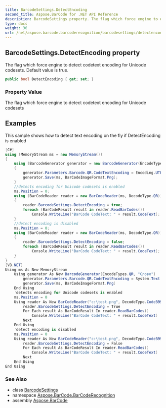 ```yaml
---
title: BarcodeSettings.DetectEncoding
second_title: Aspose.BarCode for .NET API Reference
description: BarcodeSettings property. The flag which force engine to detect codetext encoding for Unicode codesets. Default value is true
type: docs
weight: 30
url: /net/aspose.barcode.barcoderecognition/barcodesettings/detectencoding/
---
```

## BarcodeSettings.DetectEncoding property

The flag which force engine to detect codetext encoding for Unicode codesets. Default value is true.

```csharp
public bool DetectEncoding { get; set; }
```

### Property Value

The flag which force engine to detect codetext encoding for Unicode codesets

## Examples

This sample shows how to detect text encoding on the fly if DetectEncoding is enabled

```csharp
[C#]
using (MemoryStream ms = new MemoryStream())
{
    using (BarcodeGenerator generator = new BarcodeGenerator(EncodeTypes.QR, "Слово"))
    {
        generator.Parameters.Barcode.QR.CodeTextEncoding = Encoding.UTF8;
        generator.Save(ms, BarCodeImageFormat.Png);
    }
    //detects encoding for Unicode codesets is enabled
    ms.Position = 0;
    using (BarCodeReader reader = new BarCodeReader(ms, DecodeType.QR))
    {
        reader.BarcodeSettings.DetectEncoding = true;
        foreach (BarCodeResult result in reader.ReadBarCodes())
            Console.WriteLine("BarCode CodeText: " + result.CodeText);
    }
    //detect encoding is disabled
    ms.Position = 0;
    using (BarCodeReader reader = new BarCodeReader(ms, DecodeType.QR))
    {
        reader.BarcodeSettings.DetectEncoding = false;
        foreach (BarCodeResult result in reader.ReadBarCodes())
            Console.WriteLine("BarCode CodeText: " + result.CodeText);
    }
}
[VB.NET]
Using ms As New MemoryStream
    Using generator As New BarcodeGenerator(EncodeTypes.QR, "Слово")
        generator.Parameters.Barcode.QR.CodeTextEncoding = System.Text.Encoding.UTF8
        generator.Save(ms, BarCodeImageFormat.Png)
    End Using
    'detects encoding for Unicode codesets is enabled
    ms.Position = 0
    Using reader As New BarCodeReader("c:\test.png", DecodeType.Code39Standard, DecodeType.Code128)
        reader.BarcodeSettings.DetectEncoding = True
        For Each result As BarCodeResult In reader.ReadBarCodes()
            Console.WriteLine("BarCode CodeText: " + result.CodeText)
        Next
    End Using
    'detect encoding is disabled
    ms.Position = 0
    Using reader As New BarCodeReader("c:\test.png", DecodeType.Code39Standard, DecodeType.Code128)
        reader.BarcodeSettings.DetectEncoding = False
        For Each result As BarCodeResult In reader.ReadBarCodes()
            Console.WriteLine("BarCode CodeText: " + result.CodeText)
        Next
    End Using
End Using
```

### See Also

* class [BarcodeSettings](../)
* namespace [Aspose.BarCode.BarCodeRecognition](../../barcodesettings/)
* assembly [Aspose.BarCode](../../../)


